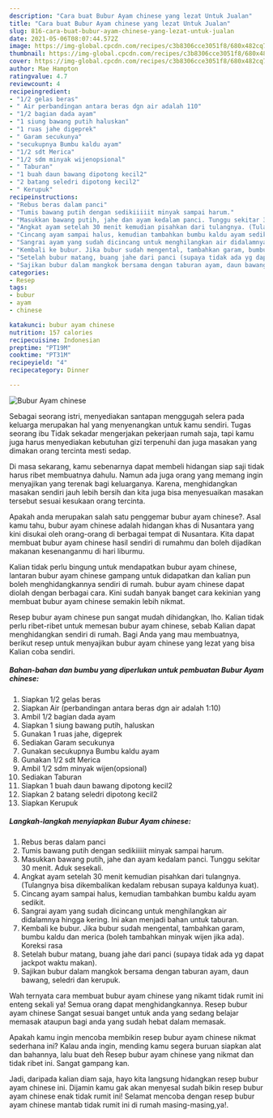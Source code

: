 ```yaml
---
description: "Cara buat Bubur Ayam chinese yang lezat Untuk Jualan"
title: "Cara buat Bubur Ayam chinese yang lezat Untuk Jualan"
slug: 816-cara-buat-bubur-ayam-chinese-yang-lezat-untuk-jualan
date: 2021-05-06T08:07:44.572Z
image: https://img-global.cpcdn.com/recipes/c3b8306cce3051f8/680x482cq70/bubur-ayam-chinese-foto-resep-utama.jpg
thumbnail: https://img-global.cpcdn.com/recipes/c3b8306cce3051f8/680x482cq70/bubur-ayam-chinese-foto-resep-utama.jpg
cover: https://img-global.cpcdn.com/recipes/c3b8306cce3051f8/680x482cq70/bubur-ayam-chinese-foto-resep-utama.jpg
author: Mae Hampton
ratingvalue: 4.7
reviewcount: 4
recipeingredient:
- "1/2 gelas beras"
- " Air perbandingan antara beras dgn air adalah 110"
- "1/2 bagian dada ayam"
- "1 siung bawang putih haluskan"
- "1 ruas jahe digeprek"
- " Garam secukunya"
- "secukupnya Bumbu kaldu ayam"
- "1/2 sdt Merica"
- "1/2 sdm minyak wijenopsional"
- " Taburan"
- "1 buah daun bawang dipotong kecil2"
- "2 batang seledri dipotong kecil2"
- " Kerupuk"
recipeinstructions:
- "Rebus beras dalam panci"
- "Tumis bawang putih dengan sedikiiiiit minyak sampai harum."
- "Masukkan bawang putih, jahe dan ayam kedalam panci. Tunggu sekitar 30 menit. Aduk sesekali."
- "Angkat ayam setelah 30 menit kemudian pisahkan dari tulangnya. (Tulangnya bisa dikembalikan kedalam rebusan supaya kaldunya kuat)."
- "Cincang ayam sampai halus, kemudian tambahkan bumbu kaldu ayam sedikit."
- "Sangrai ayam yang sudah dicincang untuk menghilangkan air didalamnya hingga kering. Ini akan menjadi bahan untuk taburan."
- "Kembali ke bubur. Jika bubur sudah mengental, tambahkan garam, bumbu kaldu dan merica (boleh tambahkan minyak wijen jika ada). Koreksi rasa"
- "Setelah bubur matang, buang jahe dari panci (supaya tidak ada yg dapat jackpot waktu makan)."
- "Sajikan bubur dalam mangkok bersama dengan taburan ayam, daun bawang, seledri dan kerupuk."
categories:
- Resep
tags:
- bubur
- ayam
- chinese

katakunci: bubur ayam chinese 
nutrition: 157 calories
recipecuisine: Indonesian
preptime: "PT19M"
cooktime: "PT31M"
recipeyield: "4"
recipecategory: Dinner

---
```



![Bubur Ayam chinese](https://img-global.cpcdn.com/recipes/c3b8306cce3051f8/680x482cq70/bubur-ayam-chinese-foto-resep-utama.jpg)

Sebagai seorang istri, menyediakan santapan menggugah selera pada keluarga merupakan hal yang menyenangkan untuk kamu sendiri. Tugas seorang ibu Tidak sekadar mengerjakan pekerjaan rumah saja, tapi kamu juga harus menyediakan kebutuhan gizi terpenuhi dan juga masakan yang dimakan orang tercinta mesti sedap.

Di masa  sekarang, kamu sebenarnya dapat membeli hidangan siap saji tidak harus ribet membuatnya dahulu. Namun ada juga orang yang memang ingin menyajikan yang terenak bagi keluarganya. Karena, menghidangkan masakan sendiri jauh lebih bersih dan kita juga bisa menyesuaikan masakan tersebut sesuai kesukaan orang tercinta. 



Apakah anda merupakan salah satu penggemar bubur ayam chinese?. Asal kamu tahu, bubur ayam chinese adalah hidangan khas di Nusantara yang kini disukai oleh orang-orang di berbagai tempat di Nusantara. Kita dapat membuat bubur ayam chinese hasil sendiri di rumahmu dan boleh dijadikan makanan kesenanganmu di hari liburmu.

Kalian tidak perlu bingung untuk mendapatkan bubur ayam chinese, lantaran bubur ayam chinese gampang untuk didapatkan dan kalian pun boleh menghidangkannya sendiri di rumah. bubur ayam chinese dapat diolah dengan berbagai cara. Kini sudah banyak banget cara kekinian yang membuat bubur ayam chinese semakin lebih nikmat.

Resep bubur ayam chinese pun sangat mudah dihidangkan, lho. Kalian tidak perlu ribet-ribet untuk memesan bubur ayam chinese, sebab Kalian dapat menghidangkan sendiri di rumah. Bagi Anda yang mau membuatnya, berikut resep untuk menyajikan bubur ayam chinese yang lezat yang bisa Kalian coba sendiri.

<!--inarticleads1-->

##### Bahan-bahan dan bumbu yang diperlukan untuk pembuatan Bubur Ayam chinese:

1. Siapkan 1/2 gelas beras
1. Siapkan  Air (perbandingan antara beras dgn air adalah 1:10)
1. Ambil 1/2 bagian dada ayam
1. Siapkan 1 siung bawang putih, haluskan
1. Gunakan 1 ruas jahe, digeprek
1. Sediakan  Garam secukunya
1. Gunakan secukupnya Bumbu kaldu ayam
1. Gunakan 1/2 sdt Merica
1. Ambil 1/2 sdm minyak wijen(opsional)
1. Sediakan  Taburan
1. Siapkan 1 buah daun bawang dipotong kecil2
1. Siapkan 2 batang seledri dipotong kecil2
1. Siapkan  Kerupuk




<!--inarticleads2-->

##### Langkah-langkah menyiapkan Bubur Ayam chinese:

1. Rebus beras dalam panci
1. Tumis bawang putih dengan sedikiiiiit minyak sampai harum.
1. Masukkan bawang putih, jahe dan ayam kedalam panci. Tunggu sekitar 30 menit. Aduk sesekali.
1. Angkat ayam setelah 30 menit kemudian pisahkan dari tulangnya. (Tulangnya bisa dikembalikan kedalam rebusan supaya kaldunya kuat).
1. Cincang ayam sampai halus, kemudian tambahkan bumbu kaldu ayam sedikit.
1. Sangrai ayam yang sudah dicincang untuk menghilangkan air didalamnya hingga kering. Ini akan menjadi bahan untuk taburan.
1. Kembali ke bubur. Jika bubur sudah mengental, tambahkan garam, bumbu kaldu dan merica (boleh tambahkan minyak wijen jika ada). Koreksi rasa
1. Setelah bubur matang, buang jahe dari panci (supaya tidak ada yg dapat jackpot waktu makan).
1. Sajikan bubur dalam mangkok bersama dengan taburan ayam, daun bawang, seledri dan kerupuk.




Wah ternyata cara membuat bubur ayam chinese yang nikamt tidak rumit ini enteng sekali ya! Semua orang dapat menghidangkannya. Resep bubur ayam chinese Sangat sesuai banget untuk anda yang sedang belajar memasak ataupun bagi anda yang sudah hebat dalam memasak.

Apakah kamu ingin mencoba membikin resep bubur ayam chinese nikmat sederhana ini? Kalau anda ingin, mending kamu segera buruan siapkan alat dan bahannya, lalu buat deh Resep bubur ayam chinese yang nikmat dan tidak ribet ini. Sangat gampang kan. 

Jadi, daripada kalian diam saja, hayo kita langsung hidangkan resep bubur ayam chinese ini. Dijamin kamu gak akan menyesal sudah bikin resep bubur ayam chinese enak tidak rumit ini! Selamat mencoba dengan resep bubur ayam chinese mantab tidak rumit ini di rumah masing-masing,ya!.

